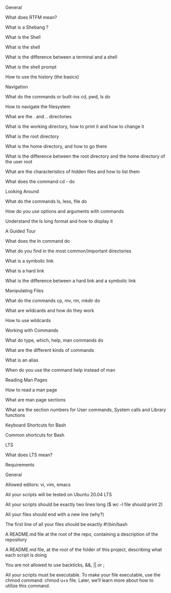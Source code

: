 
General

What does RTFM mean?

What is a Shebang ?

What is the Shell

What is the shell

What is the difference between a terminal and a shell

What is the shell prompt

How to use the history (the basics)

Navigation

What do the commands or built-ins cd, pwd, ls do

How to navigate the filesystem

What are the . and .. directories

What is the working directory, how to print it and how to change it

What is the root directory

What is the home directory, and how to go there

What is the difference between the root directory and the home directory of the user root

What are the characteristics of hidden files and how to list them

What does the command cd - do

Looking Around

What do the commands ls, less, file do

How do you use options and arguments with commands

Understand the ls long format and how to display it

A Guided Tour

What does the ln command do

What do you find in the most common/important directories

What is a symbolic link

What is a hard link

What is the difference between a hard link and a symbolic link

Manipulating Files

What do the commands cp, mv, rm, mkdir do

What are wildcards and how do they work

How to use wildcards

Working with Commands

What do type, which, help, man commands do

What are the different kinds of commands

What is an alias

When do you use the command help instead of man

Reading Man Pages

How to read a man page

What are man page sections

What are the section numbers for User commands, System calls and Library functions

Keyboard Shortcuts for Bash

Common shortcuts for Bash

LTS

What does LTS mean?

Requirements

General

Allowed editors: vi, vim, emacs

All your scripts will be tested on Ubuntu 20.04 LTS

All your scripts should be exactly two lines long ($ wc -l file should print 2)

All your files should end with a new line (why?)

The first line of all your files should be exactly #!/bin/bash

A README.md file at the root of the repo, containing a description of the repository

A README.md file, at the root of the folder of this project, describing what each script is doing

You are not allowed to use backticks, &&, || or ;

All your scripts must be executable. To make your file executable, use the chmod command: chmod u+x file. Later, we’ll learn more about how to utilize this command.
